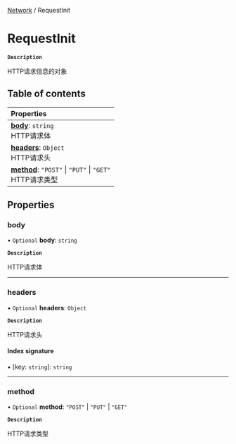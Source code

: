 [Network](../modules/Network.Network.md) / RequestInit

# RequestInit <Badge type="tip" text="Interface" /> <Score text="RequestInit" />

**`Description`**

HTTP请求信息的对象

## Table of contents

| Properties |
| :-----|
| **[body](Network.RequestInit.md#body)**: `string` <br> HTTP请求体|
| **[headers](Network.RequestInit.md#headers)**: `Object` <br> HTTP请求头|
| **[method](Network.RequestInit.md#method)**: ``"POST"`` \| ``"PUT"`` \| ``"GET"`` <br> HTTP请求类型|

## Properties

### body <Score text="body" /> 

• `Optional` **body**: `string`

**`Description`**

HTTP请求体

___

### headers <Score text="headers" /> 

• `Optional` **headers**: `Object`

**`Description`**

HTTP请求头

#### Index signature

▪ [key: `string`]: `string`

___

### method <Score text="method" /> 

• `Optional` **method**: ``"POST"`` \| ``"PUT"`` \| ``"GET"``

**`Description`**

HTTP请求类型

